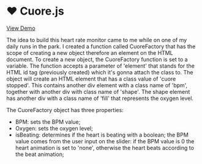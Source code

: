 # **:heart: Cuore.js**

[View Demo](https://martinagabrielli.github.io/cuore.js/)

The idea to build this heart rate monitor came to me while on one of my daily runs in the park.
I created a function called CuoreFactory that has the scope of creating a new object therefore an element on the HTML document. To create a new object, the CuoreFactory function is set to a variable. The function accepts a parameter of 'element' that stands for the HTML id tag (previously created) which it's gonna attach the class to.
The object will create an HTML element that has a class value of 'cuore stopped'. This contains another div element with a class name of 'bpm', together with another div with class name of 'shape'. The shape element has another div with a class name of 'fill' that represents the oxygen level.

The CuoreFactory object has three properties:

- BPM: sets the BPM value;
- Oxygen: sets the oxygen level;
- isBeating: determines if the heart is beating with a boolean; the BPM value comes from the user input on the slider: if the BPM value is 0 the heart animation is set to 'none', otherwise the heart beats according to the beat animation;
